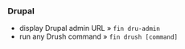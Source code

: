 ### Drupal

* display Drupal admin URL » `fin dru-admin`
* run any Drush command » `fin drush [command]`
